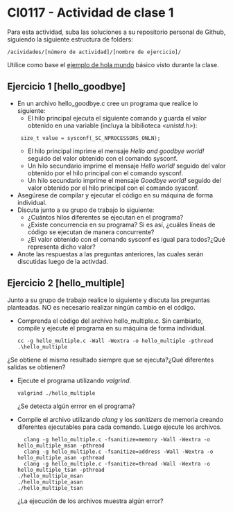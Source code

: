 # CI0117 - Actividad de clase 1

Para esta actividad, suba las soluciones a su repositorio personal de Github, siguiendo la siguiente estructura de folders:

```
/acividades/[número de actividad]/[nombre de ejercicio]/
```

Utilice como base el [ejemplo de hola mundo](https://github.com/jocan3/CI0117-2022-S1/blob/main/ejemplos/01_pthreads/main.c) básico visto durante la clase.

## Ejercicio 1 [hello_goodbye]

- En un archivo hello_goodbye.c cree un programa que realice lo siguiente:
  - El hilo principal ejecuta el siguiente comando y guarda el valor obtenido en una variable (incluya la bibilioteca *<unistd.h>*):
  ```
   size_t value = sysconf(_SC_NPROCESSORS_ONLN);
  ```
  - El hilo principal imprime el mensaje *Hello and goodbye world!* seguido del valor obtenido con el comando sysconf. 
  - Un hilo secundario imprime el mensaje *Hello world!* seguido del valor obtenido por el hilo principal con el comando sysconf.
  - Un hilo secundario imprime el mensaje *Goodbye world!* seguido del valor obtenido por el hilo principal con el comando sysconf.
- Asegúrese de compilar y ejecutar el código en su máquina de forma individual.
- Discuta junto a su grupo de trabajo lo siguiente:
  - ¿Cuántos hilos diferentes se ejecutan en el programa?
  - ¿Existe concurrencia en su programa? Si es así, ¿cuáles líneas de código se ejecutan de manera concurrente?
  - ¿El valor obtenido con el comando sysconf es igual para todos?¿Qué representa dicho valor?
- Anote las respuestas a las preguntas anteriores, las cuales serán discutidas luego de la activdad.

## Ejercicio 2 [hello_multiple]

Junto a su grupo de trabajo realice lo siguiente y discuta las preguntas planteadas. NO es necesario realizar ningún cambio en el código.

- Comprenda el código del archivo hello_multiple.c. Sin cambiarlo, compile y ejecute el programa en su máquina de forma individual.
  ```
  cc -g hello_multiple.c -Wall -Wextra -o hello_multiple -pthread
  .\hello_multiple
  ```
 ¿Se obtiene el mismo resultado siempre que se ejecuta?¿Qué diferentes salidas se obtienen?

- Ejecute el programa utilizando *valgrind*.
  ```
  valgrind ./hello_multiple
  ```
  ¿Se detecta algún errror en el programa?

- Compile el archivo utilizando *clang* y los *sanitizers* de memoria creando diferentes ejecutables para cada comando. Luego ejecute los archivos.
  ```
	clang -g hello_multiple.c -fsanitize=memory -Wall -Wextra -o hello_multiple_msan -pthread
	clang -g hello_multiple.c -fsanitize=address -Wall -Wextra -o hello_multiple_asan -pthread
	clang -g hello_multiple.c -fsanitize=thread -Wall -Wextra -o hello_multiple_tsan -pthread
  ./hello_multiple_msan
  ./hello_multiple_asan
  ./hello_multiple_tsan
  ```
  ¿La ejecución de los archivos muestra algún error?
  
